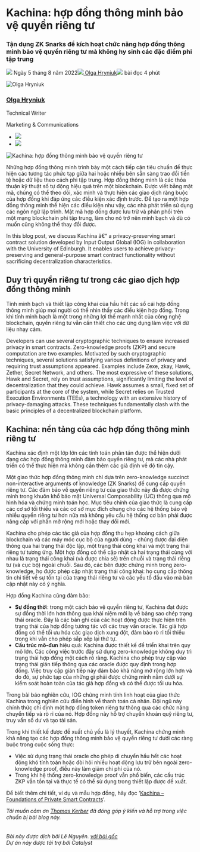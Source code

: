 # Kachina: hợp đồng thông minh bảo vệ quyền riêng tư

### **Tận dụng ZK Snarks để kích hoạt chức năng hợp đồng thông minh bảo vệ quyền riêng tư mà không hy sinh các đặc điểm phi tập trung**

![](img/2022-08-05-kachina-privacy-preserving-smart-contracts.002.png) Ngày 5 tháng 8 năm 2022![](img/2022-08-05-kachina-privacy-preserving-smart-contracts.002.png)[ Olga Hryniuk](/en/blog/authors/olga-hryniuk/page-1/)![](img/2022-08-05-kachina-privacy-preserving-smart-contracts.003.png) bài đọc 4 phút

![Olga Hryniuk](img/2022-08-05-kachina-privacy-preserving-smart-contracts.004.png)[](/en/blog/authors/olga-hryniuk/page-1/)

### [**Olga Hryniuk**](/en/blog/authors/olga-hryniuk/page-1/)

Technical Writer

Marketing &amp; Communications

- ![](img/2022-08-05-kachina-privacy-preserving-smart-contracts.005.png)[](https://www.linkedin.com/in/olga-hryniuk-1094a3160/ "LinkedIn")
- ![](img/2022-08-05-kachina-privacy-preserving-smart-contracts.006.png)[](https://github.com/olgahryniuk "GitHub")

![Kachina: hợp đồng thông minh bảo vệ quyền riêng tư](img/2022-08-05-kachina-privacy-preserving-smart-contracts.007.jpeg)

Những hợp đồng thông minh trình bày một cách tiếp cận tiêu chuẩn để thực hiện các tương tác phức tạp giữa hai hoặc nhiều bên sẵn sàng trao đổi tiền tệ hoặc dữ liệu theo cách phi tập trung. Hợp đồng thông minh là các thỏa thuận kỹ thuật số tự động hiệu quả trên một blockchain. Được viết bằng mật mã, chúng có thể theo dõi, xác minh và thực hiện các giao dịch ràng buộc của hợp đồng khi đáp ứng các điều kiện xác định trước. Để tạo ra một hợp đồng thông minh thể hiện các điều kiện như vậy, các nhà phát triển sử dụng các ngôn ngữ lập trình. Mật mã hợp đồng được lưu trữ và phân phối trên một mạng blockchain phi tập trung, làm cho nó trở nên minh bạch và dù có muốn cũng không thể thay đổi được.

In this blog post, we discuss Kachina â€“ a privacy-preserving smart contract solution developed by Input Output Global (IOG) in collaboration with the University of Edinburgh. It enables users to achieve privacy-preserving and general-purpose smart contract functionality without sacrificing decentralization characteristics.

## **Duy trì quyền riêng tư trong các giao dịch hợp đồng thông minh**

Tính minh bạch và thiết lập công khai của hầu hết các sổ cái hợp đồng thông minh giúp mọi người có thể nhìn thấy các điều kiện hợp đồng. Trong khi tính minh bạch là một trong những lợi thế mạnh nhất của công nghệ blockchain, quyền riêng tư vẫn cần thiết cho các ứng dụng làm việc với dữ liệu nhạy cảm.

Developers can use several cryptographic techniques to ensure increased privacy in smart contracts. Zero-knowledge proofs (ZKP) and secure computation are two examples. Motivated by such cryptographic techniques, several solutions satisfying various definitions of privacy and requiring trust assumptions appeared. Examples include Zexe, zkay, Hawk, Zether, Secret Network, and others. The most expressive of these solutions, Hawk and Secret, rely on trust assumptions, significantly limiting the level of decentralization that they could achieve. Hawk assumes a small, fixed set of participants at the core of the system, while Secret relies on Trusted Execution Environments (TEEs), a technology with an extensive history of privacy-damaging attacks. These techniques fundamentally clash with the basic principles of a decentralized blockchain platform.

## **Kachina: nền tảng của các hợp đồng thông minh riêng tư**

Kachina xác định một lớp lớn các tính toán phân tán được thể hiện dưới dạng các hợp đồng thông minh đảm bảo quyền riêng tư, mà các nhà phát triển có thể thực hiện mà không cần thêm các giả định về độ tin cậy.

Một giao thức hợp đồng thông minh chỉ dựa trên zero-knowledge succinct non-interactive arguments of knowledge (ZK Snarks) để cung cấp quyền riêng tư. Các đảm bảo về quyền riêng tư của giao thức này đã được chứng minh trong khuôn khổ bảo mật Universal Composability (UC) thông qua mô hình hóa và chứng minh toán học. Mục tiêu chính của giao thức là cung cấp các cơ sở tối thiếu và các cơ sở mục đích chung cho các hệ thống bảo vệ nhiều quyền riêng tư hơn nữa mà không yêu cầu hệ thống cơ bản phải được nâng cấp với phần mở rộng mới hoặc thay đổi mới.

Kachina cho phép các tác giả của hợp đồng thu hẹp khoảng cách giữa blockchain và các máy móc cục bộ của người dùng - chúng được đại diện thông qua hai trạng thái độc lập, một trạng thái công khai và một trạng thái riêng tư tương ứng. Một hợp đồng có thể cập nhật cả hai trạng thái cùng với nhau là trạng thái công khai (và được chia sẻ) trên chuỗi và trạng thái riêng tư (và cục bộ) ngoài chuỗi. Sau đó, các bên được chứng minh trong zero-knowledge, họ được phép cập nhật trạng thái công khai: họ cung cấp thông tin chi tiết về sự tồn tại của trạng thái riêng tư và các yếu tố đầu vào mà bản cập nhật này có ý nghĩa.

Hợp đồng Kachina cũng đảm bảo:

- **Sự đồng thờ**i: trong một cách bảo vệ quyền riêng tư, Kachina đạt được sự đồng thời lớn hơn thông qua khái niệm mới lạ về bảng sao chép trạng thái oracle. Đây là các bản ghi của các hoạt động được thực hiện trên trạng thái của hợp đồng tương tác với các truy vấn oracle. Tác giả hợp đồng có thể tối ưu hóa các giao dịch xung đột, đảm bảo rò rỉ tối thiểu trong khi vẫn cho phép sắp xếp lại thứ tự.
- **Cấu trúc mô-đun** hiệu quả: Kachina được thiết kế để triển khai trên quy mô lớn. Các công việc trước đây sử dụng zero-knowledge không duy trì trạng thái hợp đồng một cách rõ ràng. Kachina cho phép truy cập vào trạng thái gián tiếp thông qua các oracle được quy định trong hợp đồng. Việc truy cập gián tiếp này đảm bảo khả năng mở rộng lớn hơn và do đó, sự phức tạp của những gì phải được chứng minh nằm dưới sự kiểm soát hoàn toàn của tác giả hợp đồng và có thể được tối ưu hóa.

Trong bài báo nghiên cứu, IOG chứng minh tính linh hoạt của giao thức Kachina trong nghiên cứu điển hình về thanh toán cá nhân. Đội ngũ này chính thức chỉ định một hợp đồng token riêng tư thông qua các chức năng chuyển tiếp và rò rỉ của nó. Hợp đồng này hỗ trợ chuyển khoản quỹ riêng tư, truy vấn số dư và tạo tài sản.

Trong khi thiết kế được đề xuất chủ yếu là lý thuyết, Kachina chứng minh khả năng tạo các hợp đồng thông minh bảo vệ quyền riêng tư dưới các ràng buộc trong cuộc sống thực:

- Việc sử dụng trạng thái oracle cho phép di chuyển hầu hết các hoạt động khó tính toán hoặc đòi hỏi nhiều hoạt động lưu trữ bên ngoài zero-knowledge proof, điều này làm giảm chi phí của nó.
- Trong khi hệ thống zero-knowledge proof vẫn phổ biến, các cấu trúc ZKP vẫn tồn tại và thực tế có thể sử dụng trong thiết lập được đề xuất.

Để biết thêm chi tiết, ví dụ và mẫu hợp đồng, hãy đọc ‘[Kachina – Foundations of Private Smart Contracts](https://iohk.io/en/research/library/papers/kachina-foundations-of-private-smart-contracts/)’.

*Tôi muốn cảm ơn [Thomas Kerber](https://iohk.io/en/team/thomas-kerber) đã đóng góp ý kiến ​​và hỗ trợ trong việc chuẩn bị bài blog này.<br><br><br>Bài này được dịch bởi Lê Nguyên. <a class="_active_edit_href" href="https://iohk.io/en/blog/posts/2022/08/05/kachina-privacy-preserving-smart-contracts/">với bài gốc</a><br><em>Dự án này được tài trợ bới Catalyst</em>*
